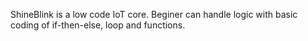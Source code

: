 ShineBlink is a low code IoT core.  Beginer can handle logic with basic coding of if-then-else, loop and functions. 
